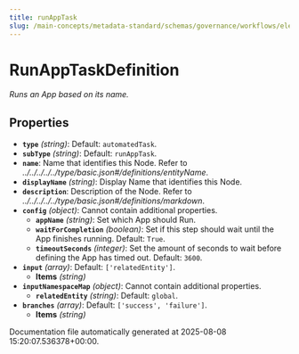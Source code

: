 ```yaml
---
title: runAppTask
slug: /main-concepts/metadata-standard/schemas/governance/workflows/elements/nodes/automatedtask/runapptask
---
```


# RunAppTaskDefinition

*Runs an App based on its name.*

## Properties

- **`type`** *(string)*: Default: `automatedTask`.
- **`subType`** *(string)*: Default: `runAppTask`.
- **`name`**: Name that identifies this Node. Refer to *../../../../../type/basic.json#/definitions/entityName*.
- **`displayName`** *(string)*: Display Name that identifies this Node.
- **`description`**: Description of the Node. Refer to *../../../../../type/basic.json#/definitions/markdown*.
- **`config`** *(object)*: Cannot contain additional properties.
  - **`appName`** *(string)*: Set which App should Run.
  - **`waitForCompletion`** *(boolean)*: Set if this step should wait until the App finishes running. Default: `True`.
  - **`timeoutSeconds`** *(integer)*: Set the amount of seconds to wait before defining the App has timed out. Default: `3600`.
- **`input`** *(array)*: Default: `['relatedEntity']`.
  - **Items** *(string)*
- **`inputNamespaceMap`** *(object)*: Cannot contain additional properties.
  - **`relatedEntity`** *(string)*: Default: `global`.
- **`branches`** *(array)*: Default: `['success', 'failure']`.
  - **Items** *(string)*


Documentation file automatically generated at 2025-08-08 15:20:07.536378+00:00.
